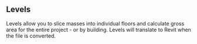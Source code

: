 Levels
------

Levels allow you to slice masses into individual floors and calculate
gross area for the entire project - or by building. Levels will
translate to Revit when the file is converted.
